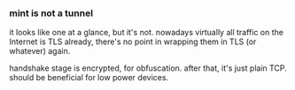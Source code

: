 ### mint is not a tunnel
it looks like one at a glance, but it's not.
nowadays virtually all traffic on the Internet is TLS already,
there's no point in wrapping them in TLS (or whatever) again.

handshake stage is encrypted, for obfuscation.
after that, it's just plain TCP.
should be beneficial for low power devices.
